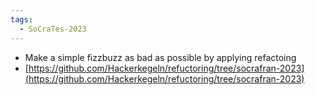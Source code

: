 ```yaml
---
tags:
  - SoCraTes-2023
---
```

- Make a simple fizzbuzz as bad as possible by applying refactoing
- [https://github.com/Hackerkegeln/refuctoring/tree/socrafran-2023](https://github.com/Hackerkegeln/refuctoring/tree/socrafran-2023)